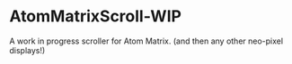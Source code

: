 # AtomMatrixScroll-WIP

A work in progress scroller for Atom Matrix. (and then any other neo-pixel displays!)
